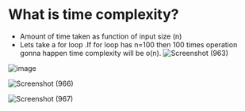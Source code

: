 # What is time complexity?
* Amount of time taken as function of input size (n)
* Lets take a for loop .If for loop has n=100 then 100 times operation gonna happen time complexity will be o(n).
![Screenshot (963)](https://github.com/user-attachments/assets/0522d7b2-6f9e-4bbb-8d53-d93e575d858b)

![image](https://github.com/user-attachments/assets/5ea34cf5-cd0c-45f7-8efa-eca264418ddb)

![Screenshot (966)](https://github.com/user-attachments/assets/355a7901-4c5f-476f-bc83-c6e6f70fcbf4)

![Screenshot (967)](https://github.com/user-attachments/assets/fa910884-aefc-4c99-99dc-4a44dff0ade1)
